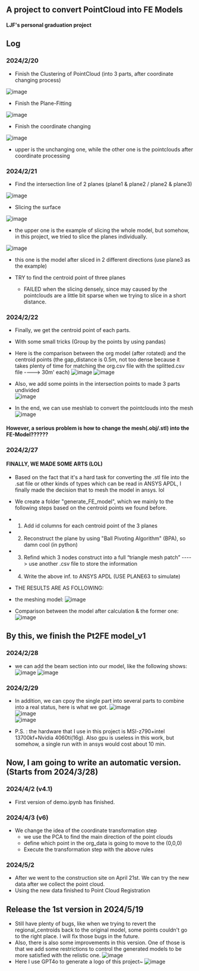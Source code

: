 ## A project to convert PointCloud into FE Models

#### LJF's personal graduation project

## Log
### 2024/2/20
- Finish the Clustering of PointCloud (into 3 parts, after coordinate changing process)
 
![image](https://github.com/StonecoldLi/Pt2FE/blob/master/pictures/clustering_result.png#pic_center)


- Finish the Plane-Fitting

![image](https://github.com/StonecoldLi/Pt2FE/blob/master/pictures/output.png#pic_center)  


- Finish the coordinate changing

![image](https://github.com/StonecoldLi/Pt2FE/blob/master/pictures/cloud_compare.jpg#pic_center)   

  - upper is the unchanging one, while the other one is the pointclouds after coordinate processing


### 2024/2/21
- Find the intersection line of 2 planes (plane1 & plane2 / plane2 & plane3)

![image](https://github.com/StonecoldLi/Pt2FE/blob/master/pictures/intersection_line.png#pic_center)

- Slicing the surface

![image](https://github.com/StonecoldLi/Pt2FE/blob/master/pictures/surface_slicing.png#pic_center)  
  - the upper one is the example of slicing the whole model, but somehow, in this project, we tried to slice the planes individually.  

![image](https://github.com/StonecoldLi/Pt2FE/blob/master/pictures/parts.png#pic_center)  
  - this one is the model after sliced in 2 different directions (use plane3 as the example)

- TRY to find the centroid point of three planes
  - FAILED when the slicing densely, since may caused by the pointclouds are a little bit sparse when we trying to slice in a short distance. 

### 2024/2/22
- Finally, we get the centroid point of each parts.
 - With some small tricks (Group by the points by using pandas)
 - Here is the comparison between the org model (after rotated) and the centroid points (the gap_distance is 0.5m, not too dense because it takes plenty of time for matching the org.csv file with the splitted.csv file ----> 30m' each)
![image](https://github.com/StonecoldLi/Pt2FE/blob/master/pictures/centroid_shu.png#pic_center)
![image](https://github.com/StonecoldLi/Pt2FE/blob/master/pictures/org_point.png#pic_center)

- Also, we add some points in the intersection points to made 3 parts undivided  
![image](https://github.com/StonecoldLi/Pt2FE/blob/master/pictures/add_extra_points.png#pic_center)

- In the end, we can use meshlab to convert the pointclouds into the mesh
![image](https://github.com/StonecoldLi/Pt2FE/blob/master/pictures/meshlab.png#pic_center)

#### However, a serious problem is how to change the mesh(.obj/.stl) into the FE-Model??????

### 2024/2/27
#### FINALLY, WE MADE SOME ARTS (LOL)
- Based on the fact that it's a hard task for converting the .stl file into the .sat file or other kinds of types which can be read in ANSYS APDL, I finally made the decision that to mesh the model in ansys. lol
- We create a folder "generate_FE_model", which we mainly to the following steps based on the centroid points we found before.
 - 1) Add id columns for each centroid point of the 3 planes
 - 2) Reconstruct the plane by using "Ball Pivoting Algorithm" (BPA), so damn cool (in python)
 - 3) Refind which 3 nodes construct into a full “triangle mesh patch” ----> use another .csv file to store the information
 - 4) Write the above inf. to ANSYS APDL (USE PLANE63 to simulate)

- THE RESULTS ARE AS FOLLOWING:
 - the meshing model:
![image](https://github.com/StonecoldLi/Pt2FE/blob/master/pictures/ansys_model_after_meshing.png#pic_center)
 - Comparison between the model after calculation & the former one:
![image](https://github.com/StonecoldLi/Pt2FE/blob/master/pictures/ansys_all_result.png#pic_center)


## By this, we finish the Pt2FE model_v1

### 2024/2/28
- we can add the beam section into our model, like the following shows:
![image](https://github.com/StonecoldLi/Pt2FE/blob/master/pictures/add_beam_0.png#pic_center)
![image](https://github.com/StonecoldLi/Pt2FE/blob/master/pictures/add_beam_1.png#pic_center)

### 2024/2/29
- In addition, we can cpoy the single part into several parts to combine into a real status, here is what we got.
![image](https://github.com/StonecoldLi/Pt2FE/blob/master/pictures/8kua.png#pic_center)  
![image](https://github.com/StonecoldLi/Pt2FE/blob/master/pictures/8kua_2.png#pic_center)  
![image](https://github.com/StonecoldLi/Pt2FE/blob/master/pictures/8kua_fu.png#pic_center)

- P.S. : the hardware that I use in this project is MSI-z790+intel 13700kf+Nvidia 4060ti(16g). Also gpu is useless in this work, but somehow, a single run with in ansys would cost about 10 min.


## Now, I am going to write an automatic version. (Starts from 2024/3/28)
### 2024/4/2 (v4.1)
- First version of demo.ipynb has finished.

### 2024/4/3 (v6)
- We change the idea of the coordinate transformation step
    - we use the PCA to find the main direction of the point clouds
    - define which point in the org_data is going to move to the (0,0,0)
    - Execute the transformation step with the above rules
 
 ### 2024/5/2
 - After we went to the construction site on April 21st. We can try the new data after we collect the point cloud.
 - Using the new data finished to Point Cloud Registration


## Release the 1st version in 2024/5/19
 - Still have plenty of bugs, like when we trying to revert the regional_centroids back to the original model, some points couldn't go to the right place. I will fix those bugs in the future.
 - Also, there is also some improvements in this version. One of those is that we add some restrictions to control the generated models to be more satisfied with the relistic one.
![image](https://github.com/StonecoldLi/Pt2FE/blob/master/pictures/version_res.jpg#pic_center)  
 - Here I use GPT4o to generate a logo of this project~
![image](https://github.com/StonecoldLi/Pt2FE/blob/master/pictures/logo.jpg#pic_center)
